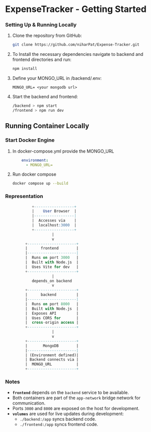 # ExpenseTracker - Getting Started

### Setting Up & Running Locally

1. Clone the repository from GitHub:

   ```sh
   git clone https://github.com/niharPat/Expense-Tracker.git
   ```

2. To Install the necessary dependencies navigate to backend and frontend directories and run:

   ```sh
   npm install
   ```

4. Define your MONGO_URL in /backend/.env:

   ```env
   MONGO_URL= <your mongodb url>
   ```

5. Start the backend and frontend:

   ```sh
   /backend > npm start
   /frontend > npm run dev
   ```

## Running Container Locally

### Start Docker Engine

1. In docker-compose.yml provide the MONGO_URL

   ```yml
       environment:
         - MONGO_URL=
   ```

2. Run docker compose

   ```sh
   docker compose up --build
   ```

### Representation
```sql
            +------------------+
            |    User Browser  |
            |------------------|
            |  Accesses via    |
            |  localhost:3000  |
            +------------------+
                     |
                     v
         +----------------------+
         |      frontend        |
         |----------------------|
         |  Runs on port 3000   |
         |  Built with Node.js  |
         |  Uses Vite for dev   |
         +----------------------+
                     |
            depends_on backend
                     v
         +----------------------+
         |      backend         |
         |----------------------|
         |  Runs on port 8000   |
         |  Built with Node.js  |
         |  Exposes API         |
         |  Uses CORS for       |
         |  cross-origin access |
         +----------------------+
                     |
                     v
         +----------------------+
         |       MongoDB        |
         |----------------------|
         | (Environment defined)|
         | Backend connects via |
         |  MONGO_URL           |
         +----------------------+

```
### Notes
- **`frontend`** depends on the `backend` service to be available.
- Both containers are part of the `app-network` bridge network for communication.
- Ports `3000` and `8000` are exposed on the host for development.
- **`volumes`** are used for live updates during development:
  - `./backend:/app` syncs backend code.
  - `./frontend:/app` syncs frontend code.
